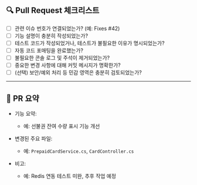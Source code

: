 ## 🔍 Pull Request 체크리스트

- [ ] 관련 이슈 번호가 연결되었는가? (예: Fixes #42)
- [ ] 기능 설명이 충분히 작성되었는가?
- [ ] 테스트 코드가 작성되었거나, 테스트가 불필요한 이유가 명시되었는가?
- [ ] 자동 코드 포매팅을 완료했는가?
- [ ] 불필요한 콘솔 로그 및 주석이 제거되었는가?
- [ ] 중요한 변경 사항에 대해 커밋 메시지가 명확한가?
- [ ] (선택) 보안/예외 처리 등 민감 영역은 충분히 검토되었는가?

---

## 📌 PR 요약

- 기능 요약:
  - 예: 선불권 잔여 수량 표시 기능 개선

- 변경된 주요 파일:
  - 예: `PrepaidCardService.cs`, `CardController.cs`

- 비고:
  - 예: Redis 연동 테스트 미완, 추후 작업 예정
